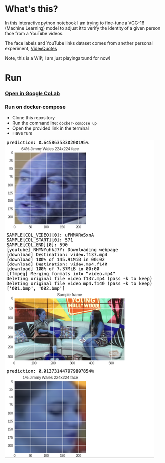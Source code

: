 # What's this?

In [this](experiment.ipynb) interactive python notebook I am trying to fine-tune a VGG-16 (Machine Learning) model to adjust it to verify the identity of a given person face from a YouTube videos.

The face labels and YouTube links dataset comes from another personal experiment, [VideoQuotes](https://github.com/yoga1290/videoquotes#readme)

Note, this is a WIP; I am just playingaround for now!

# Run

### [Open in Google CoLab](https://colab.research.google.com/github/yoga1290/experiment-ffmpeg-vgg/blob/main/experiment.ipynb)

### Run on docker-compose

+ Clone this repository
+ Run the commandline: `docker-compose up`
+ Open the provided link in the terminal
+ Have fun!

![readme/readme.png](readme/readme.png)